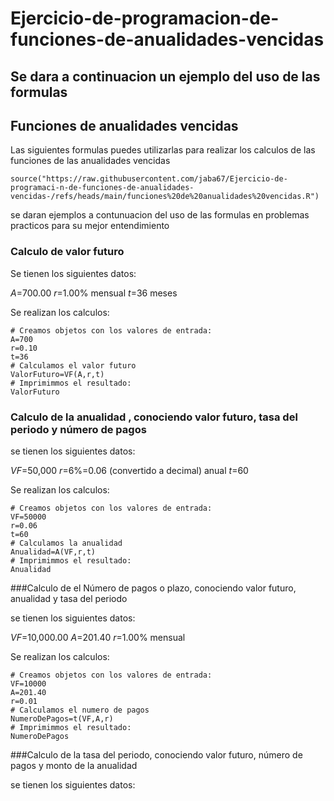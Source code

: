 # Ejercicio-de-programacion-de-funciones-de-anualidades-vencidas

## Se dara a continuacion un ejemplo del uso de las formulas
## Funciones de anualidades vencidas 
Las siguientes formulas puedes utilizarlas para realizar los calculos de las funciones de las anualidades vencidas 

```{r}
source("https://raw.githubusercontent.com/jaba67/Ejercicio-de-programaci-n-de-funciones-de-anualidades-vencidas-/refs/heads/main/funciones%20de%20anualidades%20vencidas.R")
```

se daran ejemplos a contunuacion del uso de las formulas en problemas practicos para su mejor entendimiento

### Calculo de valor futuro 

Se tienen los siguientes datos:

$A$=700.00
$r$=1.00% mensual
$t$=36 meses

Se realizan los calculos:

```{r}
# Creamos objetos con los valores de entrada:
A=700
r=0.10
t=36
# Calculamos el valor futuro
ValorFuturo=VF(A,r,t)
# Imprimimmos el resultado: 
ValorFuturo
```

### Calculo de la anualidad , conociendo valor futuro, tasa del periodo y número de pagos

se tienen los siguientes datos:

$VF$=50,000
$r$=6%=0.06 (convertido a decimal) anual
$t$=60

Se realizan los calculos:

```{r}
# Creamos objetos con los valores de entrada:
VF=50000
r=0.06
t=60
# Calculamos la anualidad
Anualidad=A(VF,r,t)
# Imprimimmos el resultado: 
Anualidad
```

###Calculo de el Número de pagos o plazo, conociendo valor futuro, anualidad y tasa del periodo

se tienen los siguientes datos:

$VF$=10,000.00
$A$=201.40
$r$=1.00% mensual

Se realizan los calculos:

```{r}
# Creamos objetos con los valores de entrada:
VF=10000
A=201.40
r=0.01
# Calculamos el numero de pagos
NumeroDePagos=t(VF,A,r)
# Imprimimmos el resultado: 
NumeroDePagos
```

###Calculo de  la tasa del periodo, conociendo valor futuro, número de pagos y monto de la anualidad

se tienen los siguientes datos:

